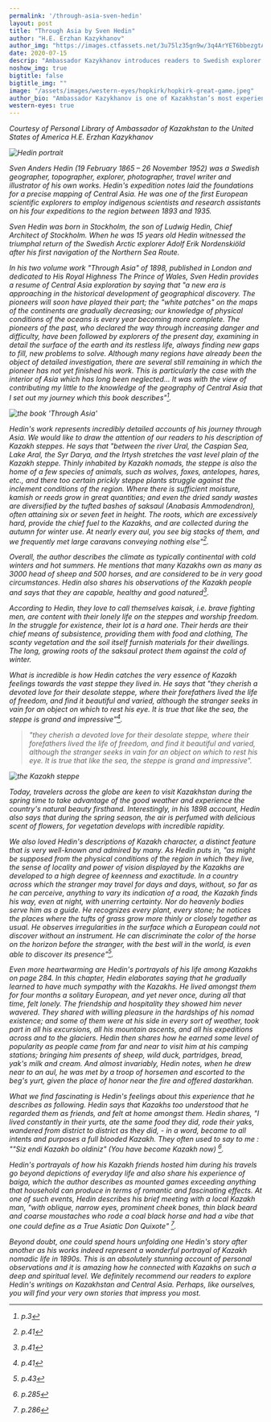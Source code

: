 ```yaml
---
permalink: '/through-asia-sven-hedin'
layout: post
title: "Through Asia by Sven Hedin"
author: "H.E. Erzhan Kazykhanov"
author_img: "https://images.ctfassets.net/3u75lz35gn9w/3q4ArYET6bbezgtAY4AH1T/33b7a5077aa48a22c62cba01db4f95be/Ambassador_Erzhan_Kazykhanov.jpg"
date: 2020-07-15
descrip: "Ambassador Kazykhanov introduces readers to Swedish explorer Sven Hedin's expedition through Central asia."
noshow_img: true
bigtitle: false
bigtitle_img: ""
image: "/assets/images/western-eyes/hopkirk/hopkirk-great-game.jpeg"
author_bio: "Ambassador Kazykhanov is one of Kazakhstan’s most experienced diplomats. Prior to his appointment as the Ambassador to the U.S., Ambassador Kazykhanov served as Foreign Minister and Ambassador to the United Kingdom of Great Britain & Northern Ireland."
western-eyes: true
---
```


<em>Courtesy of Personal Library of Ambassador of Kazakhstan to the United States of America H.E. Erzhan Kazykhanov<em>

![Hedin portrait](/assets/images/western-eyes/hedin/hedin.png)

Sven Anders Hedin (19 February 1865 – 26 November 1952) was a Swedish geographer, topographer, explorer, photographer, travel writer and illustrator of his own works. Hedin's expedition notes laid the foundations for a precise mapping of Central Asia. He was one of the first European scientific explorers to employ indigenous scientists and research assistants on his four expeditions to the region between 1893 and 1935.

Sven Hedin was born in Stockholm, the son of Ludwig Hedin, Chief Architect of Stockholm. When he was 15 years old Hedin witnessed the triumphal return of the Swedish Arctic explorer Adolf Erik Nordenskiöld after his first navigation of the Northern Sea Route.

In his two volume work "Through Asia" of 1898, published in London and dedicated to His Royal Highness The Prince of Wales, Sven Hedin provides a resume of Central Asia exploration by saying that "a new era is approaching in the historical development of geographical discovery. The pioneers will soon have played their part; the "white patches" on the maps of the continents are gradually decreasing; our knowledge of physical conditions of the oceans is every year becoming more complete. The pioneers of the past, who declared the way through increasing danger and difficulty, have been followed by explorers of the present day, examining in detail the surface of the earth and its restless life, always finding new gaps to fill, new problems to solve. Although many regions have already been the object of detailed investigation, there are several still remaining in which the pioneer has not yet finished his work. This is particularly the case with the interior of Asia which has long been neglected… It was with the view of contributing my little to the knowledge of the geography of Central Asia that I set out my journey which this book describes"[^1]. 

![the book 'Through Asia'](/assets/images/western-eyes/hedin/book.png)

Hedin's work represents incredibly detailed accounts of his journey through Asia. We would like to draw the attention of our readers to his description of Kazakh steppes. He says that "between the river Ural, the Caspian Sea, Lake Aral, the Syr Darya, and the Irtysh stretches the vast level plain of the Kazakh steppe. Thinly inhabited by Kazakh nomads, the steppe is also the home of a few species of animals, such as wolves, foxes, antelopes, hares, etc.,  and there too certain prickly steppe plants struggle against the inclement conditions of the region. Where there is sufficient moisture, kamish or reeds grow in great quantities; and even the dried sandy wastes are diversified by the tufted bashes of saksaul (Anabasis Ammodendron), often attaining six or seven feet in height. The roots, which are excessively hard, provide the chief fuel to the Kazakhs,  and are collected during the autumn for winter use. At nearly every aul, you see big stacks of them, and we frequently met large caravans conveying nothing else"[^2].

Overall, the author describes the climate as typically continental with cold winters and hot summers. He mentions that many Kazakhs own as many as 3000 head of sheep and 500 horses, and are considered to be in very good circumstances. Hedin also shares his observations of the Kazakh people and says that they are capable, healthy and good natured[^3].

According to Hedin, they love to call themselves kaisak, i.e. brave fighting men, are content with their lonely life on the steppes and worship freedom. In the struggle for existence, their lot is a hard one. Their herds are their chief means of subsistence, providing them with food and clothing, The scanty vegetation and the soil itself furnish materials for their dwellings. The long, growing roots of the saksaul protect them against the cold of winter. 

What is incredible is how Hedin catches the very essence of  Kazakh feelings towards the vast steppe they lived in. He says that "they cherish a devoted love for their desolate steppe, where their forefathers lived the life of freedom, and find it beautiful and varied, although the stranger seeks in vain for an object on which to rest his eye. It is true that like the sea, the steppe is grand and impressive"[^4].  

> "they cherish a devoted love for their desolate steppe, where their forefathers lived the life of freedom, and find it beautiful and varied, although the stranger seeks in vain for an object on which to rest his eye. It is true that like the sea, the steppe is grand and impressive".

![the Kazakh steppe](/assets/images/western-eyes/hedin/steppe.png)

Today, travelers across the globe are keen to visit Kazakhstan during the spring time to take advantage of the good weather and experience the country's  natural beauty firsthand. Interestingly, in his 1898 account, Hedin also says that during the spring season, the air is perfumed with delicious scent of flowers, for vegetation develops with incredible rapidity. 

We also loved Hedin's descriptions of Kazakh character, a distinct feature that is very well-known and admired by many. As Hedin puts in, "as might be supposed from the physical conditions of the region in which they live, the sense of locality and power of vision displayed by the Kazakhs are developed to a high degree of keenness and exactitude.  In a country across which the stranger may travel for days and days,  without, so far as he can perceive, anything to vary its indication of a road, the Kazakh finds  his way, even at night, with unerring certainty. Nor do heavenly bodies serve him as a guide. He recognizes every plant, every stone; he notices the places where the tufts of grass grow more thinly or closely together as usual. He observes irregularities in the surface which a European could not discover without an instrument. He can discriminate the color of the horse on the horizon before the stranger, with the best will in the world, is even able to discover its presence"[^5].  

Even more heartwarming are Hedin's portrayals of his life among Kazakhs on page 284. In this chapter, Hedin elaborates saying that he  gradually learned to have much sympathy with the Kazakhs. He lived amongst them for four months a solitary European, and yet never once, during all that time, felt lonely. The friendship and hospitality they showed him never wavered. They shared with willing pleasure in the hardships of his nomad existence; and some of them were at his  side in every sort of weather, took part in all his excursions, all his mountain ascents, and all his expeditions across and to the glaciers. Hedin then shares how he earned some level of popularity as people came from far and near to visit him at his camping stations; bringing him presents of sheep, wild duck, partridges, bread, yak's milk and cream. And almost invariably, Hedin notes, when he drew near to an aul, he was met by a troop of horsemen and escorted to the beg's yurt, given the place of honor near the fire and offered dastarkhan. 

What we find fascinating is Hedin's feelings about this experience that he describes as following. Hedin says that Kazakhs too understood that he regarded them as friends, and felt at home amongst them. Hedin shares, "I lived constantly in their yurts, ate the same food they did, rode their yaks, wandered from district to district as they did, - in a word, became to all intents and purposes a full blooded Kazakh. They often used to say to me : ""Siz endi Kazakh bo oldiniz" (You have become Kazakh now) [^6]. 

Hedin's portrayals of how his Kazakh friends hosted him during his travels go beyond depictions of everyday life and also share his experience of baiga, which the author describes as mounted games exceeding anything that household can produce in terms of romantic and fascinating effects. At one of such events, Hedin describes his brief meeting with a local Kazakh man, "with oblique, narrow eyes, prominent cheek bones, thin black beard and coarse moustaches who rode a coal black horse and had a vibe that one could define as a True Asiatic Don Quixote" [^7]. 

Beyond doubt, one could spend hours unfolding one Hedin's story after another as his works indeed represent a wonderful portrayal of Kazakh nomadic life in 1890s. This is an absolutely stunning account of personal observations and it is amazing how he connected with Kazakhs on such a deep and spiritual level. We definitely recommend our readers to explore Hedin's writings on Kazakhstan and Central Asia. Perhaps, like ourselves, you will find your very own stories that impress you most.

[^1]: p.3
[^2]: p.41
[^3]: p.41
[^4]: p.41
[^5]: p.43
[^6]: p.285
[^7]: p.286
